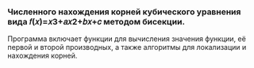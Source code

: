 ### Численного нахождения корней кубического уравнения вида 𝑓(𝑥)=𝑥3+𝑎𝑥2+𝑏𝑥+𝑐 методом бисекции.  
Программа включает функции для вычисления значения функции, её первой и второй производных, а также алгоритмы для локализации и нахождения корней.
